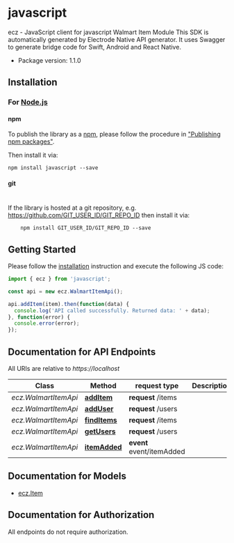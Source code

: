 # javascript

ecz - JavaScript client for javascript
Walmart Item Module
This SDK is automatically generated by Electrode Native API generator.
It uses Swagger to generate bridge code for Swift, Android and React Native.


- Package version: 1.1.0


## Installation

### For [Node.js](https://nodejs.org/)

#### npm

To publish the library as a [npm](https://www.npmjs.com/),
please follow the procedure in ["Publishing npm packages"](https://docs.npmjs.com/getting-started/publishing-npm-packages).

Then install it via:

```shell
npm install javascript --save
```

#### git
#
If the library is hosted at a git repository, e.g.
https://github.com/GIT_USER_ID/GIT_REPO_ID
then install it via:

```shell
    npm install GIT_USER_ID/GIT_REPO_ID --save
```

## Getting Started

Please follow the [installation](#installation) instruction and execute the following JS code:

```javascript
import { ecz } from 'javascript';

const api = new ecz.WalmartItemApi();

api.addItem(item).then(function(data) {
  console.log('API called successfully. Returned data: ' + data);
}, function(error) {
  console.error(error);
});
```

## Documentation for API Endpoints

All URIs are relative to *https://localhost*

Class | Method |request type | Description
------------ | ------------- | ------------- | -------------
*ecz.WalmartItemApi* | [**addItem**](docs/WalmartItemApi.md#addItem) | **request** /items |
*ecz.WalmartItemApi* | [**addUser**](docs/WalmartItemApi.md#addUser) | **request** /users |
*ecz.WalmartItemApi* | [**findItems**](docs/WalmartItemApi.md#findItems) | **request** /items |
*ecz.WalmartItemApi* | [**getUsers**](docs/WalmartItemApi.md#getUsers) | **request** /users |
*ecz.WalmartItemApi* | [**itemAdded**](docs/WalmartItemApi.md#itemAdded) | **event** event/itemAdded |

## Documentation for Models
 - [ecz.Item](docs/Item.md)

## Documentation for Authorization

All endpoints do not require authorization.
